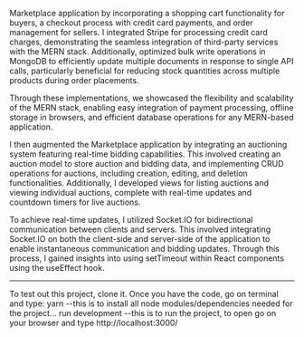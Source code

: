 Marketplace application by incorporating a shopping cart functionality for buyers, a checkout process with credit card payments, and order management for sellers.
I integrated Stripe for processing credit card charges, demonstrating the seamless integration of third-party services with the MERN stack.
Additionally, optimized bulk write operations in MongoDB to efficiently update multiple documents in response to single API calls,
particularly beneficial for reducing stock quantities across multiple products during order placements.

Through these implementations, we showcased the flexibility and scalability of the MERN stack, enabling easy integration of payment processing,
offline storage in browsers, and efficient database operations for any MERN-based application.

I then augmented the Marketplace application by integrating an auctioning system featuring real-time bidding capabilities.
This involved creating an auction model to store auction and bidding data, and implementing CRUD operations for auctions,
including creation, editing, and deletion functionalities. Additionally, I developed views for listing auctions and viewing individual auctions,
complete with real-time updates and countdown timers for live auctions.

To achieve real-time updates, I utilized Socket.IO for bidirectional communication between clients and servers. This involved integrating Socket.IO on both the client-side
and server-side of the application to enable instantaneous communication and bidding updates. Through this process, I gained insights into using setTimeout
within React components using the useEffect hook.

***
To test out this project, clone it.
Once you have the code, go on terminal and type:
yarn
--this is to install all node modules/dependencies needed for the project...
run development
--this is to run the project, to open go on your browser and type http://localhost:3000/

